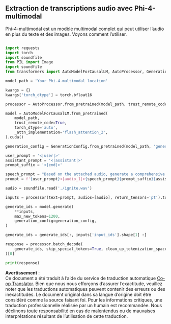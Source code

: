 <!--
CO_OP_TRANSLATOR_METADATA:
{
  "original_hash": "cba62af5dffbdc4eed3a3290f30949fd",
  "translation_date": "2025-07-17T05:10:21+00:00",
  "source_file": "md/02.Application/05.Audio/Phi4/Transciption/README.md",
  "language_code": "fr"
}
-->
## **Extraction de transcriptions audio avec Phi-4-multimodal**

Phi-4-multimodal est un modèle multimodal complet qui peut utiliser l’audio en plus du texte et des images. Voyons comment l’utiliser.


```python

import requests
import torch
import soundfile
from PIL import Image
import soundfile
from transformers import AutoModelForCausalLM, AutoProcessor, GenerationConfig,pipeline,AutoTokenizer

model_path = 'Your Phi-4-multimodal location'

kwargs = {}
kwargs['torch_dtype'] = torch.bfloat16

processor = AutoProcessor.from_pretrained(model_path, trust_remote_code=True)

model = AutoModelForCausalLM.from_pretrained(
    model_path,
    trust_remote_code=True,
    torch_dtype='auto',
    _attn_implementation='flash_attention_2',
).cuda()

generation_config = GenerationConfig.from_pretrained(model_path, 'generation_config.json')

user_prompt = '<|user|>'
assistant_prompt = '<|assistant|>'
prompt_suffix = '<|end|>'

speech_prompt = "Based on the attached audio, generate a comprehensive text transcription of the spoken content."
prompt = f'{user_prompt}<|audio_1|>{speech_prompt}{prompt_suffix}{assistant_prompt}'

audio = soundfile.read('./ignite.wav')

inputs = processor(text=prompt, audios=[audio], return_tensors='pt').to('cuda:0')

generate_ids = model.generate(
    **inputs,
    max_new_tokens=1200,
    generation_config=generation_config,
)

generate_ids = generate_ids[:, inputs['input_ids'].shape[1] :]

response = processor.batch_decode(
    generate_ids, skip_special_tokens=True, clean_up_tokenization_spaces=False
)[0]

print(response)


```

**Avertissement** :  
Ce document a été traduit à l’aide du service de traduction automatique [Co-op Translator](https://github.com/Azure/co-op-translator). Bien que nous nous efforçons d’assurer l’exactitude, veuillez noter que les traductions automatiques peuvent contenir des erreurs ou des inexactitudes. Le document original dans sa langue d’origine doit être considéré comme la source faisant foi. Pour les informations critiques, une traduction professionnelle réalisée par un humain est recommandée. Nous déclinons toute responsabilité en cas de malentendus ou de mauvaises interprétations résultant de l’utilisation de cette traduction.